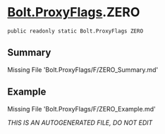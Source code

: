 # [Bolt.ProxyFlags](Types/Bolt.ProxyFlags.md).ZERO
`public readonly static Bolt.ProxyFlags ZERO`
## Summary
Missing File 'Bolt.ProxyFlags/F/ZERO_Summary.md'
## Example
Missing File 'Bolt.ProxyFlags/F/ZERO_Example.md'

*THIS IS AN AUTOGENERATED FILE, DO NOT EDIT*
